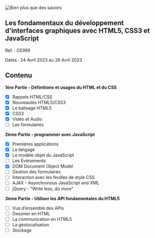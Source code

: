 ![Bien plus que des savoirs](https://static.ib-formation.fr/content/uploads/2022/06/17103530/cegos.png)

## Les fondamentaux du développement d'interfaces graphiques avec HTML5, CSS3 et JavaScript

Réf. : CE999

Dates : 24 Avril 2023 au 28 Avril 2023

## Contenu

**1ère Partie - Définitions et usages du HTML et du CSS**
- [x] Rappels HTML/CSS
- [x] Nouveautés HTML5/CSS3
- [x] Le balisage HTML5
- [x] CSS3
- [x] Vidéo et Audio
- [ ] Les formulaires

**2ème Partie - programmer avec JavaScript**
- [x] Premières applications
- [x] Le langage
- [x] Le modèle objet du JavaScript
- [ ] Les Evènements
- [x] DOM Document Object Model
- [ ] Gestion des formulaires
- [ ] Interaction avec les feuilles de style CSS
- [ ] AJAX - Asynchronous JavaScript and XML
- [ ] jQuery - "Write less, do more"

**3ème Partie - Utiliser les API fondamentales du HTML5**
- [ ] Vue d’ensemble des APIs
- [ ] Dessiner en HTML
- [ ] La communication en HTML5
- [ ] La géolocalisation
- [ ] Stockage